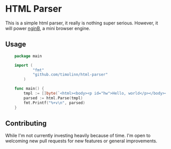 # HTML Parser

This is a simple html parser, it really is nothing super serious. However, it will power [nginB](https://github.com/timolinn/nginB), a mini browser engine.

## Usage

```go
    package main

    import (
            "fmt"
            "github.com/timolinn/html-parser"
        )

    func main() {
        tmpl := []byte(`<html><body><p id="hw">Hello, world</p></body></html>`)
        parsed := html.Parse(tmpl)
        fmt.Printf("%+v\n", parsed)
    }
```

## Contributing

While I'm not currently investing heavily because of time. I'm open to welcoming new pull requests for new features or general improvements.
